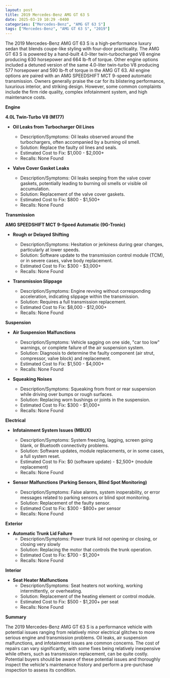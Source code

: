 ```yaml
---
layout: post
title: 2019 Mercedes-Benz AMG GT 63 S
date: 2025-03-19 10:29 -0400
categories: ["Mercedes-Benz", "AMG GT 63 S"]
tags: ["Mercedes-Benz", "AMG GT 63 S", "2019"]
---
```

The 2019 Mercedes-Benz AMG GT 63 S is a high-performance luxury sedan that blends coupe-like styling with four-door practicality. The AMG GT 63 S is powered by a hand-built 4.0-liter twin-turbocharged V8 engine producing 630 horsepower and 664 lb-ft of torque. Other engine options included a detuned version of the same 4.0-liter twin-turbo V8 producing 577 horsepower and 590 lb-ft of torque in the AMG GT 63. All engine options are paired with an AMG SPEEDSHIFT MCT 9-speed automatic transmission. Owners generally praise the car for its blistering performance, luxurious interior, and striking design. However, some common complaints include the firm ride quality, complex infotainment system, and high maintenance costs.

**Engine**

**4.0L Twin-Turbo V8 (M177)**

* **Oil Leaks from Turbocharger Oil Lines**
    * Description/Symptoms: Oil leaks observed around the turbochargers, often accompanied by a burning oil smell.
    * Solution: Replace the faulty oil lines and seals.
    * Estimated Cost to Fix: $1,000 - $2,000+
    * Recalls: None Found

* **Valve Cover Gasket Leaks**
    * Description/Symptoms: Oil leaks seeping from the valve cover gaskets, potentially leading to burning oil smells or visible oil accumulation.
    * Solution: Replacement of the valve cover gaskets.
    * Estimated Cost to Fix: $800 - $1,500+
    * Recalls: None Found

**Transmission**

**AMG SPEEDSHIFT MCT 9-Speed Automatic (9G-Tronic)**

* **Rough or Delayed Shifting**
    * Description/Symptoms: Hesitation or jerkiness during gear changes, particularly at lower speeds.
    * Solution: Software update to the transmission control module (TCM), or in severe cases, valve body replacement.
    * Estimated Cost to Fix: $300 - $3,000+
    * Recalls: None Found

* **Transmission Slippage**
    * Description/Symptoms: Engine revving without corresponding acceleration, indicating slippage within the transmission.
    * Solution: Requires a full transmission replacement.
    * Estimated Cost to Fix: $8,000 - $12,000+
    * Recalls: None Found

**Suspension**

* **Air Suspension Malfunctions**
    * Description/Symptoms: Vehicle sagging on one side, "car too low" warnings, or complete failure of the air suspension system.
    * Solution: Diagnosis to determine the faulty component (air strut, compressor, valve block) and replacement.
    * Estimated Cost to Fix: $1,500 - $4,000+
    * Recalls: None Found

* **Squeaking Noises**
    * Description/Symptoms: Squeaking from front or rear suspension while driving over bumps or rough surfaces.
    * Solution: Replacing worn bushings or joints in the suspension.
    * Estimated Cost to Fix: $300 - $1,000+
    * Recalls: None Found

**Electrical**

* **Infotainment System Issues (MBUX)**
    * Description/Symptoms: System freezing, lagging, screen going blank, or Bluetooth connectivity problems.
    * Solution: Software updates, module replacements, or in some cases, a full system reset.
    * Estimated Cost to Fix: $0 (software update) - $2,500+ (module replacement)
    * Recalls: None Found

* **Sensor Malfunctions (Parking Sensors, Blind Spot Monitoring)**
    * Description/Symptoms: False alarms, system inoperability, or error messages related to parking sensors or blind spot monitoring.
    * Solution: Replacement of the faulty sensor.
    * Estimated Cost to Fix: $300 - $800+ per sensor
    * Recalls: None Found

**Exterior**

* **Automatic Trunk Lid Failure**
    * Description/Symptoms: Power trunk lid not opening or closing, or closing very slowly
    * Solution: Replacing the motor that controls the trunk operation.
    * Estimated Cost to Fix: $700 - $1,200+
    * Recalls: None Found

**Interior**

* **Seat Heater Malfunctions**
    * Description/Symptoms: Seat heaters not working, working intermittently, or overheating.
    * Solution: Replacement of the heating element or control module.
    * Estimated Cost to Fix: $500 - $1,200+ per seat
    * Recalls: None Found

**Summary**

The 2019 Mercedes-Benz AMG GT 63 S is a performance vehicle with potential issues ranging from relatively minor electrical glitches to more serious engine and transmission problems. Oil leaks, air suspension malfunctions, and infotainment issues are common concerns. The cost of repairs can vary significantly, with some fixes being relatively inexpensive while others, such as transmission replacement, can be quite costly. Potential buyers should be aware of these potential issues and thoroughly inspect the vehicle's maintenance history and perform a pre-purchase inspection to assess its condition.


